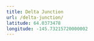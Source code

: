 ```yaml
---
title: Delta Junction
url: /delta-junction/
latitude: 64.0373478
longitude: -145.73215720000002
---
```


